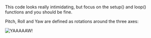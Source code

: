 This code looks really intimidating, but focus on the setup() and loop() functions and you should be fine.

Pitch, Roll and Yaw are defined as rotations around the three axes:

![YAAAAAW!](http://doc.aldebaran.com/2-1/_images/rollPitchYaw.png "YPR")
